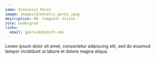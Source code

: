 ```yaml
---
name: Glenvelis Perez
image: images/glenvelis_perez.jpeg
description: RA- Computer Vision
role: Undergrad
links:
  email: gperez42@smith.edu
---
```


Lorem ipsum dolor sit amet, consectetur adipiscing elit, sed do eiusmod tempor incididunt ut labore et dolore magna aliqua.
